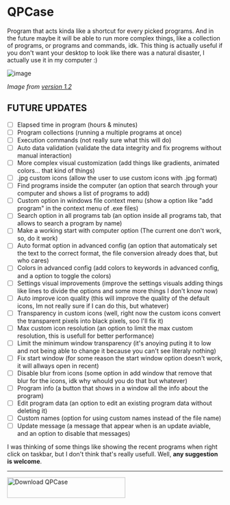 # QPCase
Program that acts kinda like a shortcut for every picked programs. And in the future maybe it will be able to run more complex things, like a collection of programs, or programs and commands, idk. This thing is actually useful if you don't want your desktop to look like there was a natural disaster, I actually use it in my computer :)

![image](https://user-images.githubusercontent.com/59940124/143682714-b14109f9-fa40-40b6-9179-a851d742465a.png)


_Image from [version 1.2](https://github.com/miniRex/QPCase/releases/tag/1.2 "1.2 Release")_

## FUTURE UPDATES
- [ ] Elapsed time in program (hours & minutes)
- [ ] Program collections (running a multiple programs at once)
- [ ] Execution commands (not really sure what this will do)
- [ ] Auto data validation (validate the data integrity and fix progrems without manual interaction)
- [ ] More complex visual customization (add things like gradients, animated colors... that kind of things)
- [ ] .jpg custom icons (allow the user to use custom icons with .jpg format)
- [ ] Find programs inside the computer (an option that search through your computer and shows a list of programs to add)
- [ ] Custom option in windows file context menu (show a option like "add program" in the context menu of .exe files)
- [ ] Search option in all programs tab (an option inside all programs tab, that allows to search a program by name)
- [ ] Make a working start with computer option (The current one don't work, so, do it work)
- [ ] Auto format option in advanced config (an option that automaticaly set the text to the correct format, the file conversion already does that, but who cares)
- [ ] Colors in advanced config (add colors to keywords in advanced config, and a option to toggle the colors)
- [ ] Settings visual improvements (improve the settings visuals adding things like lines to divide the options and some more things I don't know now)
- [ ] Auto improve icon quality (this will improve the quality of the default icons, Im not really sure if I can do this, but whatever)
- [ ] Transparency in custom icons (well, right now the custom icons convert the transparent pixels into black pixels, soo I'll fix it)
- [ ] Max custom icon resolution (an option to limit the max custom resolution, this is usefull for better performance)
- [ ] Limit the minimum window transparency (it's anoying puting it to low and not being able to change it because you can't see literaly nothing)
- [ ] Fix start window (for some reason the start window option doesn't work, it will allways open in recent)
- [ ] Disable blur from icons (some option in add window that remove that blur for the icons, idk why whould you do that but whatever)
- [ ] Program info (a button that shows in a window all the info about the program)
- [ ] Edit program data (an option to edit an existing program data without deleting it)
- [ ] Custom names (option for using custom names instead of the file name)
- [ ] Update message (a message that appear when is an update aviable, and an option to disable that messages)

I was thinking of some things like showing the recent programs when right click on taskbar, but I don't think that's really usefull.
Well, **any suggestion is welcome**.

***

<a href="https://sourceforge.net/projects/qpcase/files/latest/download"><img alt="Download QPCase" src="https://a.fsdn.com/con/app/sf-download-button" width=276 height=48 srcset="https://a.fsdn.com/con/app/sf-download-button?button_size=2x 2x"></a>
